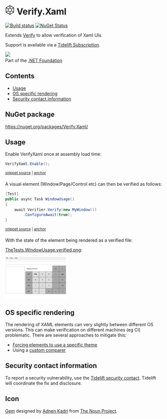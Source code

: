 <!--
GENERATED FILE - DO NOT EDIT
This file was generated by [MarkdownSnippets](https://github.com/SimonCropp/MarkdownSnippets).
Source File: /readme.source.md
To change this file edit the source file and then run MarkdownSnippets.
-->

# <img src="/src/icon.png" height="30px"> Verify.Xaml

[![Build status](https://ci.appveyor.com/api/projects/status/o2iy3b7k9le0ntps?svg=true)](https://ci.appveyor.com/project/SimonCropp/verify-xaml)
[![NuGet Status](https://img.shields.io/nuget/v/Verify.Xaml.svg)](https://www.nuget.org/packages/Verify.Xaml/)

Extends [Verify](https://github.com/VerifyTests/Verify) to allow verification of Xaml UIs.

Support is available via a [Tidelift Subscription](https://tidelift.com/subscription/pkg/nuget-verify?utm_source=nuget-verify&utm_medium=referral&utm_campaign=enterprise).

<a href='https://dotnetfoundation.org' alt='Part of the .NET Foundation'><img src='https://raw.githubusercontent.com/VerifyTests/Verify/master/docs/dotNetFoundation.svg' height='30px'></a><br>
Part of the <a href='https://dotnetfoundation.org' alt=''>.NET Foundation</a>

<!-- toc -->
## Contents

  * [Usage](#usage)
  * [OS specific rendering](#os-specific-rendering)
  * [Security contact information](#security-contact-information)<!-- endtoc -->


## NuGet package

https://nuget.org/packages/Verify.Xaml/


## Usage

Enable VerifyXaml once at assembly load time:

<!-- snippet: Enable -->
<a id='snippet-enable'></a>
```cs
VerifyXaml.Enable();
```
<sup><a href='/src/Tests/TheTests.cs#L41-L43' title='File snippet `enable` was extracted from'>snippet source</a> | <a href='#snippet-enable' title='Navigate to start of snippet `enable`'>anchor</a></sup>
<!-- endsnippet -->

A visual element (Window/Page/Control etc) can then be verified as follows:

<!-- snippet: Window -->
<a id='snippet-window'></a>
```cs
[Test]
public async Task WindowUsage()
{
    await Verifier.Verify(new MyWindow())
        .ConfigureAwait(true);
}
```
<sup><a href='/src/Tests/TheTests.cs#L12-L19' title='File snippet `window` was extracted from'>snippet source</a> | <a href='#snippet-window' title='Navigate to start of snippet `window`'>anchor</a></sup>
<!-- endsnippet -->

With the state of the element being rendered as a verified file:

[TheTests.WindowUsage.verified.png](/src/Tests/TheTests.WindowUsage.verified.png):

<img src="/src/Tests/TheTests.WindowUsage.verified.png" width="200px">


## OS specific rendering

The rendering of XAML elements can very slightly between different OS versions. This can make verification on different machines (eg CI) problematic. There are several approaches to mitigate this:


 * [Forcing elements to use a specific theme](https://arbel.net/2006/11/03/forcing-wpf-to-use-a-specific-windows-theme/)
 * Using a [custom comparer](https://github.com/VerifyTests/Verify/blob/master/docs/comparer.md)


## Security contact information

To report a security vulnerability, use the [Tidelift security contact](https://tidelift.com/security). Tidelift will coordinate the fix and disclosure.


## Icon

[Gem](https://thenounproject.com/term/gem/2247823/) designed by [Adnen Kadri](https://thenounproject.com/adnen.kadri/) from [The Noun Project](https://thenounproject.com/creativepriyanka).
